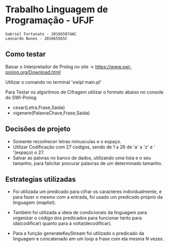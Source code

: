 # Trabalho Linguagem de Programação - UFJF

    Gabriel Fortunato - 201665074AC
    Leonardo Nunes - 201665565C

## Como testar

Baixar o Interpretador de Prolog no site -> https://www.swi-prolog.org/Download.html

Utilizar o comando no terminal 'swipl main.pl'

Para Testar os algoritmos de Cifragem utilizar o formato abaixo no console do SWI-Prolog

- cesar(Letra,Frase,Saida)
- vigenere(PalavraChave,Frase,Saida)

## Decisões de projeto

- Somente reconhecer letras minusculas e o espaço.
- Utilizar Codificação com 27 codigos, sendo de 1 a 26 de 'a' a 'z' e ' '(espaço) o 27.
- Salvar as palvras no banco de dados, utilizando uma lista e o seu tamanho, para falicitar procurar palavras de um determinado tamanho.

## Estrategias utilizadas

- Foi utilizada um predicado para cifrar os caracteres individualmente, e para fazer o mesmo com a entrada, foi usado um predicado próprio da linguagem (maplist).

- Também foi utilizada a ideia de condicionais da linguagem para organizar o código dos predicados para funcionar tanto para ida(codificar) quanto para a volta(decodificar).

- Para a função generateKeyStream foi utilizado o predicado da linguagem e concatenado em um loop a frase com ela mesma N vezes.
